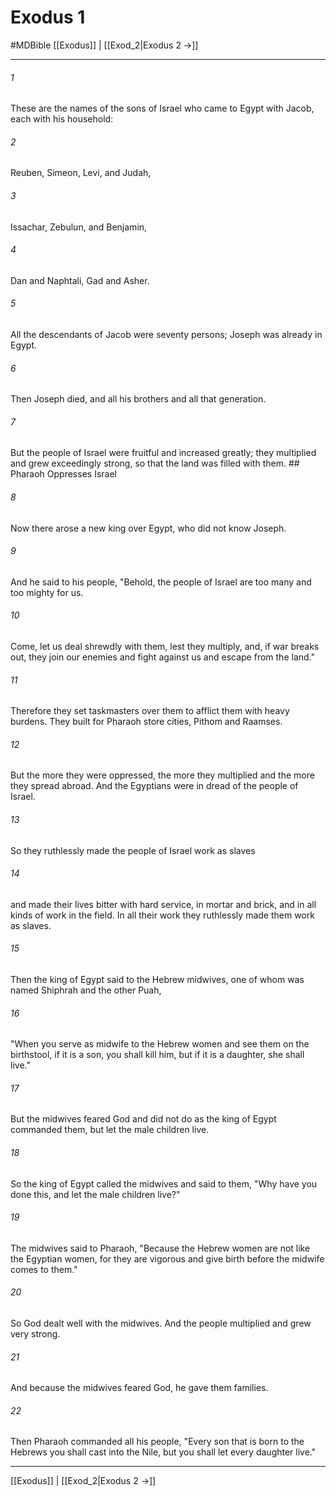 # Exodus 1
#MDBible
[[Exodus]] | [[Exod_2|Exodus 2 →]]

***

###### 1 

These are the names of the sons of Israel who came to Egypt with Jacob, each with his household: 

###### 2 

Reuben, Simeon, Levi, and Judah, 

###### 3 

Issachar, Zebulun, and Benjamin, 

###### 4 

Dan and Naphtali, Gad and Asher. 

###### 5 

All the descendants of Jacob were seventy persons; Joseph was already in Egypt. 

###### 6 

Then Joseph died, and all his brothers and all that generation. 

###### 7 

But the people of Israel were fruitful and increased greatly; they multiplied and grew exceedingly strong, so that the land was filled with them. ## Pharaoh Oppresses Israel 

###### 8 

Now there arose a new king over Egypt, who did not know Joseph. 

###### 9 

And he said to his people, "Behold, the people of Israel are too many and too mighty for us. 

###### 10 

Come, let us deal shrewdly with them, lest they multiply, and, if war breaks out, they join our enemies and fight against us and escape from the land." 

###### 11 

Therefore they set taskmasters over them to afflict them with heavy burdens. They built for Pharaoh store cities, Pithom and Raamses. 

###### 12 

But the more they were oppressed, the more they multiplied and the more they spread abroad. And the Egyptians were in dread of the people of Israel. 

###### 13 

So they ruthlessly made the people of Israel work as slaves 

###### 14 

and made their lives bitter with hard service, in mortar and brick, and in all kinds of work in the field. In all their work they ruthlessly made them work as slaves. 

###### 15 

Then the king of Egypt said to the Hebrew midwives, one of whom was named Shiphrah and the other Puah, 

###### 16 

"When you serve as midwife to the Hebrew women and see them on the birthstool, if it is a son, you shall kill him, but if it is a daughter, she shall live." 

###### 17 

But the midwives feared God and did not do as the king of Egypt commanded them, but let the male children live. 

###### 18 

So the king of Egypt called the midwives and said to them, "Why have you done this, and let the male children live?" 

###### 19 

The midwives said to Pharaoh, "Because the Hebrew women are not like the Egyptian women, for they are vigorous and give birth before the midwife comes to them." 

###### 20 

So God dealt well with the midwives. And the people multiplied and grew very strong. 

###### 21 

And because the midwives feared God, he gave them families. 

###### 22 

Then Pharaoh commanded all his people, "Every son that is born to the Hebrews you shall cast into the Nile, but you shall let every daughter live." 

***

[[Exodus]] | [[Exod_2|Exodus 2 →]]
